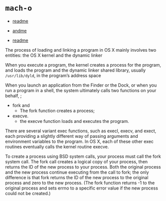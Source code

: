 # `mach-o`

* [readme](https://www.objc.io/issues/6-build-tools/mach-o-executables/)

* [andme](http://iokit.racing/machotricks.pdf)

* [readme]( https://developer.apple.com/library/archive/documentation/DeveloperTools/Conceptual/MachOTopics/1-Articles/executing_files.html#//apple_ref/doc/uid/TP40001829)

The process of loading and linking a program in OS X mainly involves two
entities: the OS X kernel and the dynamic linker

When you execute a program, the kernel creates a process for the program, and
loads the program and the dynamic linker shared library, usually `/usr/lib/dyld`,
in the program’s address space

When you launch an application from the Finder or the Dock, or when you run a
program in a shell, the system ultimately calls two functions on your behalf,
;
* fork and
  * The fork function creates a process;
* execve.
  * the execve function loads and executes the program.

There are several variant exec functions, such as
execl, execv, and exect, each providing a slightly different way of passing
arguments and environment variables to the program. In OS X, each of these other
exec routines eventually calls the kernel routine execve.

To create a process using BSD system calls, your process must call the fork
system call. The fork call creates a logical copy of your process, then returns
the ID of the new process to your process. Both the original process and the new
process continue executing from the call to fork; the only difference is that
fork returns the ID of the new process to the original process and zero to the
new process. (The fork function returns -1 to the original process and sets
errno to a specific error value if the new process could not be created.)
